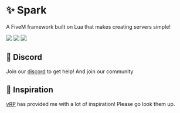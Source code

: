 # ✨ Spark

A FiveM framework built on Lua that makes creating servers simple!

![](https://badgen.net/github/commits/spark-framework/development?color=red)
![](https://badgen.net/github/issues/spark-framework/development?color=red)
![](https://badgen.net/github/contributors/spark-framework/development?color=red) 

## 💬 Discord
Join our [discord](https://discord.gg/Qzbm744N28) to get help! And join our community

## 🧐 Inspiration
[vRP](https://github.com/vRP-framework/vRP) has provided me with a lot of inspiration! Please go look them up.
